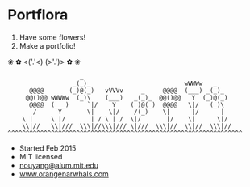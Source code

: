 # Portflora

1. Have some flowers!
2. Make a portfolio! 

❀ ✿ <('.'<) (>'.')> ✿ ❀ 

                        _   
                      _(_)_                          wWWWw   _   
          @@@@       (_)@(_)   vVVVv     _     @@@@  (___) _(_)_
         @@()@@ wWWWw  (_)\    (___)   _(_)_  @@()@@   Y  (_)@(_)
          @@@@  (___)     `|/    Y    (_)@(_)  @@@@   \|/   (_)\
           /      Y       \|    \|/    /(_)    \|      |/      |   
        \ |     \ |/       | / \ | /  \|/       |/    \|      \|/ 
        \\|//   \\|///  \\\|//\\\|/// \|///  \\\|//  \\|//  \\\|// 
    ^^^^^^^^^^^^^^^^^^^^^^^^^^^^^^^^^^^^^^^^^^^^^^^^^^^^^^^^^^^^^^^^^
* Started Feb 2015
* MIT licensed
* nouyang@alum.mit.edu
* www.orangenarwhals.com

